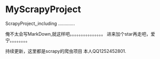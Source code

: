 # MyScrapyProject
ScrapyProject,,including .............



俺不太会写MarkDown,就这样吧。。。。。。。。。。。。。。。
进来加个star再走吧，爱宁。。。。。。。。


持续更新，这里都是scrapy的爬虫项目
本人QQ1252452801.
